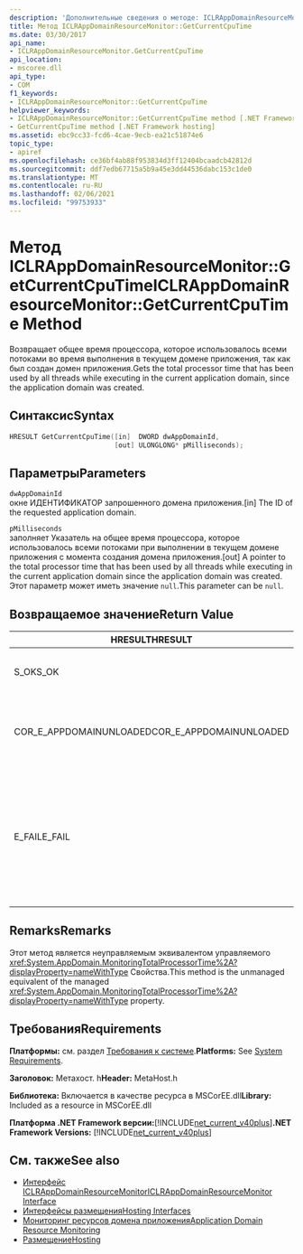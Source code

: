 ```yaml
---
description: 'Дополнительные сведения о методе: ICLRAppDomainResourceMonitor:: GetCurrentCpuTime'
title: Метод ICLRAppDomainResourceMonitor::GetCurrentCpuTime
ms.date: 03/30/2017
api_name:
- ICLRAppDomainResourceMonitor.GetCurrentCpuTime
api_location:
- mscoree.dll
api_type:
- COM
f1_keywords:
- ICLRAppDomainResourceMonitor::GetCurrentCpuTime
helpviewer_keywords:
- ICLRAppDomainResourceMonitor::GetCurrentCpuTime method [.NET Framework hosting]
- GetCurrentCpuTime method [.NET Framework hosting]
ms.assetid: ebc9cc33-fcd6-4cae-9ecb-ea21c51874e6
topic_type:
- apiref
ms.openlocfilehash: ce36bf4ab88f953834d3ff12404bcaadcb42812d
ms.sourcegitcommit: ddf7edb67715a5b9a45e3dd44536dabc153c1de0
ms.translationtype: MT
ms.contentlocale: ru-RU
ms.lasthandoff: 02/06/2021
ms.locfileid: "99753933"
---
```

# <a name="iclrappdomainresourcemonitorgetcurrentcputime-method"></a><span data-ttu-id="2cd24-103">Метод ICLRAppDomainResourceMonitor::GetCurrentCpuTime</span><span class="sxs-lookup"><span data-stu-id="2cd24-103">ICLRAppDomainResourceMonitor::GetCurrentCpuTime Method</span></span>

<span data-ttu-id="2cd24-104">Возвращает общее время процессора, которое использовалось всеми потоками во время выполнения в текущем домене приложения, так как был создан домен приложения.</span><span class="sxs-lookup"><span data-stu-id="2cd24-104">Gets the total processor time that has been used by all threads while executing in the current application domain, since the application domain was created.</span></span>  
  
## <a name="syntax"></a><span data-ttu-id="2cd24-105">Синтаксис</span><span class="sxs-lookup"><span data-stu-id="2cd24-105">Syntax</span></span>  
  
```cpp  
HRESULT GetCurrentCpuTime([in]  DWORD dwAppDomainId,  
                          [out] ULONGLONG* pMilliseconds);  
```  
  
## <a name="parameters"></a><span data-ttu-id="2cd24-106">Параметры</span><span class="sxs-lookup"><span data-stu-id="2cd24-106">Parameters</span></span>  

 `dwAppDomainId`  
 <span data-ttu-id="2cd24-107">окне ИДЕНТИФИКАТОР запрошенного домена приложения.</span><span class="sxs-lookup"><span data-stu-id="2cd24-107">[in] The ID of the requested application domain.</span></span>  
  
 `pMilliseconds`  
 <span data-ttu-id="2cd24-108">заполняет Указатель на общее время процессора, которое использовалось всеми потоками при выполнении в текущем домене приложения с момента создания домена приложения.</span><span class="sxs-lookup"><span data-stu-id="2cd24-108">[out] A pointer to the total processor time that has been used by all threads while executing in the current application domain since the application domain was created.</span></span> <span data-ttu-id="2cd24-109">Этот параметр может иметь значение `null`.</span><span class="sxs-lookup"><span data-stu-id="2cd24-109">This parameter can be `null`.</span></span>  
  
## <a name="return-value"></a><span data-ttu-id="2cd24-110">Возвращаемое значение</span><span class="sxs-lookup"><span data-stu-id="2cd24-110">Return Value</span></span>  
  
|<span data-ttu-id="2cd24-111">HRESULT</span><span class="sxs-lookup"><span data-stu-id="2cd24-111">HRESULT</span></span>|<span data-ttu-id="2cd24-112">Описание:</span><span class="sxs-lookup"><span data-stu-id="2cd24-112">Description</span></span>|  
|-------------|-----------------|  
|<span data-ttu-id="2cd24-113">S_OK</span><span class="sxs-lookup"><span data-stu-id="2cd24-113">S_OK</span></span>|<span data-ttu-id="2cd24-114">Метод завершился успешно.</span><span class="sxs-lookup"><span data-stu-id="2cd24-114">The method completed successfully.</span></span>|  
|<span data-ttu-id="2cd24-115">COR_E_APPDOMAINUNLOADED</span><span class="sxs-lookup"><span data-stu-id="2cd24-115">COR_E_APPDOMAINUNLOADED</span></span>|<span data-ttu-id="2cd24-116">Домен приложения был выгружен или не существует.</span><span class="sxs-lookup"><span data-stu-id="2cd24-116">The application domain has been unloaded or does not exist.</span></span>|  
|<span data-ttu-id="2cd24-117">E_FAIL</span><span class="sxs-lookup"><span data-stu-id="2cd24-117">E_FAIL</span></span>|<span data-ttu-id="2cd24-118">Отслеживание ресурсов домена приложений не включено.</span><span class="sxs-lookup"><span data-stu-id="2cd24-118">Application domain resource monitoring is not enabled.</span></span><br /><br /> <span data-ttu-id="2cd24-119">-или-</span><span class="sxs-lookup"><span data-stu-id="2cd24-119">-or-</span></span><br /><br /> <span data-ttu-id="2cd24-120">Все остальные сбои.</span><span class="sxs-lookup"><span data-stu-id="2cd24-120">All other failures.</span></span>|  
  
## <a name="remarks"></a><span data-ttu-id="2cd24-121">Remarks</span><span class="sxs-lookup"><span data-stu-id="2cd24-121">Remarks</span></span>  

 <span data-ttu-id="2cd24-122">Этот метод является неуправляемым эквивалентом управляемого <xref:System.AppDomain.MonitoringTotalProcessorTime%2A?displayProperty=nameWithType> Свойства.</span><span class="sxs-lookup"><span data-stu-id="2cd24-122">This method is the unmanaged equivalent of the managed <xref:System.AppDomain.MonitoringTotalProcessorTime%2A?displayProperty=nameWithType> property.</span></span>  
  
## <a name="requirements"></a><span data-ttu-id="2cd24-123">Требования</span><span class="sxs-lookup"><span data-stu-id="2cd24-123">Requirements</span></span>  

 <span data-ttu-id="2cd24-124">**Платформы:** см. раздел [Требования к системе](../../get-started/system-requirements.md).</span><span class="sxs-lookup"><span data-stu-id="2cd24-124">**Platforms:** See [System Requirements](../../get-started/system-requirements.md).</span></span>  
  
 <span data-ttu-id="2cd24-125">**Заголовок:** Метахост. h</span><span class="sxs-lookup"><span data-stu-id="2cd24-125">**Header:** MetaHost.h</span></span>  
  
 <span data-ttu-id="2cd24-126">**Библиотека:** Включается в качестве ресурса в MSCorEE.dll</span><span class="sxs-lookup"><span data-stu-id="2cd24-126">**Library:** Included as a resource in MSCorEE.dll</span></span>  
  
 <span data-ttu-id="2cd24-127">**Платформа .NET Framework версии:**[!INCLUDE[net_current_v40plus](../../../../includes/net-current-v40plus-md.md)]</span><span class="sxs-lookup"><span data-stu-id="2cd24-127">**.NET Framework Versions:** [!INCLUDE[net_current_v40plus](../../../../includes/net-current-v40plus-md.md)]</span></span>  
  
## <a name="see-also"></a><span data-ttu-id="2cd24-128">См. также</span><span class="sxs-lookup"><span data-stu-id="2cd24-128">See also</span></span>

- [<span data-ttu-id="2cd24-129">Интерфейс ICLRAppDomainResourceMonitor</span><span class="sxs-lookup"><span data-stu-id="2cd24-129">ICLRAppDomainResourceMonitor Interface</span></span>](iclrappdomainresourcemonitor-interface.md)
- [<span data-ttu-id="2cd24-130">Интерфейсы размещения</span><span class="sxs-lookup"><span data-stu-id="2cd24-130">Hosting Interfaces</span></span>](hosting-interfaces.md)
- [<span data-ttu-id="2cd24-131">Мониторинг ресурсов домена приложения</span><span class="sxs-lookup"><span data-stu-id="2cd24-131">Application Domain Resource Monitoring</span></span>](../../../standard/garbage-collection/app-domain-resource-monitoring.md)
- [<span data-ttu-id="2cd24-132">Размещение</span><span class="sxs-lookup"><span data-stu-id="2cd24-132">Hosting</span></span>](index.md)
